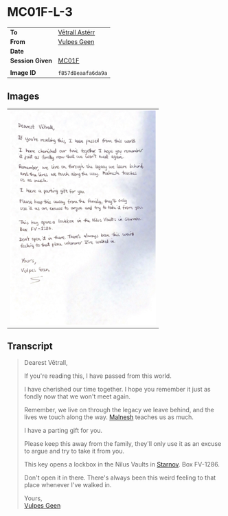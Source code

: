 # MC01F-L-3

|||
| --- | --- |
| **To** | [Vētrall Astérr](../characters/vetrall-asterr.md) | letter.1
| **From** | [Vulpes Geen](../characters/vulpes-geen.md) |
| **Date** | |
| **Session Given** | [MC01F](../sessions/completed/MC01F.md) |
|||
| **Image ID** | `f857d8eaafa6da9a` |

## Images

||
|:---:|
| <img src="https://raw.githubusercontent.com/jesskelsall/astarus-images/main/letters/f857d8eaafa6da9a.jpg" height="500" /> |

## Transcript

> Dearest Vētrall,
>
> If you're reading this, I have passed from this world.
>
> I have cherished our time together. I hope you remember it just as fondly now that we won't meet again.
>
> Remember, we live on through the legacy we leave behind, and the lives we touch along the way. [Malnesh](../gods/deities/malnesh.md) teaches us as much.
>
> I have a parting gift for you.
>
> Please keep this away from the family, they'll only use it as an excuse to argue and try to take it from you.
>
> This key opens a lockbox in the Nilus Vaults in [Starnov](../places/cities/starnov.md). Box FV-1286.
>
> Don't open it in there. There's always been this weird feeling to that place whenever I've walked in.
>
> Yours,  
> [Vulpes Geen](../characters/vulpes-geen.md)
